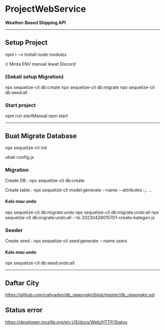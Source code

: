 # ProjectWebService
**Weather-Based Shipping API**

-----------------------------------------------------
## Setup Project

npm i           --> Install node modules

// Minta ENV manual lewat Discord

### (Sekali setup Migration)
npx sequelize-cli db:create
npx sequelize-cli db:migrate
npx sequelize-cli db:seed:all

### Start project

npm run startManual
npm start

-----------------------------------------------------
## Buat Migrate Database

npx sequelize-cli init

ubah config.js

### **Migration**

Create DB : npx sequelize-cli db:create

Create table : npx sequelize-cli model:generate --name <NamaTable> --attributes <namaattribute>:<datatype>,<namaattribute>:<datatype> ...

#### Kalo mau undo
npx sequelize-cli db:migrate:undo
npx sequelize-cli db:migrate:undo:all
npx sequelize-cli db:migrate:undo:all --to 20230428015701-create-kategori.js

### **Seeder**

Create seed : npx sequelize-cli seed:generate --name users

#### Kalo mau undo
npx sequelize-cli db:seed:undo:all

-----------------------------------------------------

## Daftar City
https://github.com/cahyadsn/db_rajaongkir/blob/master/db_rajaongkir.sql

## Status error
https://developer.mozilla.org/en-US/docs/Web/HTTP/Status